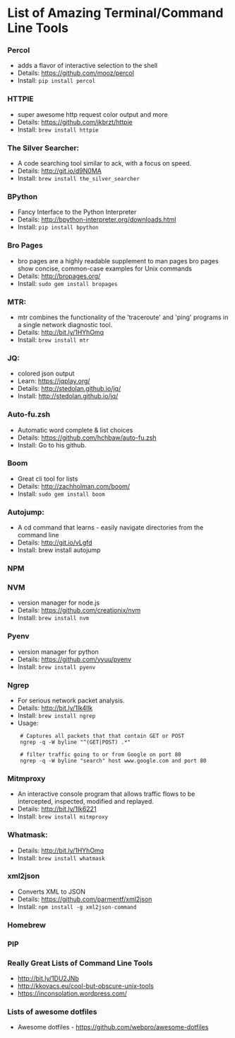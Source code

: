 # List of Amazing Terminal/Command Line Tools

### Percol
- adds a flavor of interactive selection to the shell
- Details: https://github.com/mooz/percol
- Install: `pip install percol`

### HTTPIE
- super awesome http request color output and more
- Details: https://github.com/jkbrzt/httpie
- Install: `brew install httpie`

### The Silver Searcher:
- A code searching tool similar to ack, with a focus on speed.
- Details: http://git.io/d9N0MA
- Install: `brew install the_silver_searcher`

### BPython
- Fancy Interface to the Python Interpreter
- Details: http://bpython-interpreter.org/downloads.html
- Install: `pip install bpython`

### Bro Pages
- bro pages are a highly readable supplement to man pages
  bro pages show concise, common-case examples for Unix commands
- Details: http://bropages.org/
- Install: `sudo gem install bropages`

### MTR:
- mtr combines the functionality of the 'traceroute' and 'ping' programs in a single network diagnostic tool.
- Details: http://bit.ly/1HYhOmq
- Install: `brew install mtr`

### JQ:
- colored json output
- Learn:   https://jqplay.org/
- Details: http://stedolan.github.io/jq/
- Install: http://stedolan.github.io/jq/

### Auto-fu.zsh
- Automatic word complete & list choices
- Details: https://github.com/hchbaw/auto-fu.zsh
- Install: Go to his github.

### Boom
- Great cli tool for lists
- Details: http://zachholman.com/boom/
- Install: `sudo gem install boom`

### Autojump:
- A cd command that learns - easily navigate directories from the command line
- Details: http://git.io/vLgfd
- Install: brew install autojump

### NPM
### NVM
- version manager for node.js
- Details: https://github.com/creationix/nvm
- Install: `brew install nvm`

### Pyenv
- version manager for python
- Details: https://github.com/yyuu/pyenv
- Install: `brew install pyenv`

### Ngrep
- For serious network packet analysis.
- Details: http://bit.ly/1Ik4llk
- Install: `brew install ngrep`
- Usage:
```
    # Captures all packets that that contain GET or POST
    ngrep -q -W byline "^(GET|POST) .*"

    # filter traffic going to or from Google on port 80
    ngrep -q -W byline "search" host www.google.com and port 80
```

### Mitmproxy
- An interactive console program that allows traffic flows to be intercepted, inspected, modified and replayed.
- Details: http://bit.ly/1Ik6221
- Install: `brew install mitmproxy`

### Whatmask:
- Details: http://bit.ly/1HYhOmq
- Install: `brew install whatmask`

### xml2json
- Converts XML to JSON
- Details: https://github.com/parmentf/xml2json
- Install: `npm install -g xml2json-command`

### Homebrew
### PIP

### Really Great Lists of Command Line Tools
- http://bit.ly/1DU2JNb
- http://kkovacs.eu/cool-but-obscure-unix-tools
- https://inconsolation.wordpress.com/

### Lists of awesome dotfiles
- Awesome dotfiles - https://github.com/webpro/awesome-dotfiles
